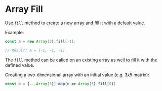 # Array Fill

Use `fill` method to create a new array and fill it with a default value.

Example:

```javascript
const a = new Array(3).fill(-1);

// Result: a = [-1, -1, -1]
```

The `fill` method can be called on an existing array as well to fill it with the defined value.

Creating a two-dimensional array with an initial value (e.g. 3x5 matrix):

```javascript
const a = [...Array(3)].map(e => Array(5).fill(0))
```
